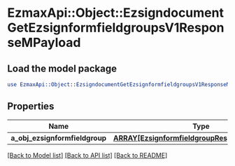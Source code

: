# EzmaxApi::Object::EzsigndocumentGetEzsignformfieldgroupsV1ResponseMPayload

## Load the model package
```perl
use EzmaxApi::Object::EzsigndocumentGetEzsignformfieldgroupsV1ResponseMPayload;
```

## Properties
Name | Type | Description | Notes
------------ | ------------- | ------------- | -------------
**a_obj_ezsignformfieldgroup** | [**ARRAY[EzsignformfieldgroupResponseCompound]**](EzsignformfieldgroupResponseCompound.md) |  | [optional] 

[[Back to Model list]](../README.md#documentation-for-models) [[Back to API list]](../README.md#documentation-for-api-endpoints) [[Back to README]](../README.md)


